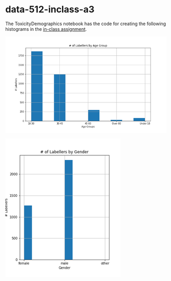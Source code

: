 # data-512-inclass-a3

The ToxicityDemographics notebook has the code for creating the following histograms in the [in-class assignment](https://docs.google.com/document/d/111IvkKYqxC1nHUvPsRauCXAw4tgOa2AOyNVF5OeEVvU/edit?usp=sharing). 

![Age Histogram](https://github.com/NalaniKai/data-512-inclass-a3/blob/main/AgeHistogram.png)

![Gender Histogram](https://github.com/NalaniKai/data-512-inclass-a3/blob/main/GenderHistogram.png)